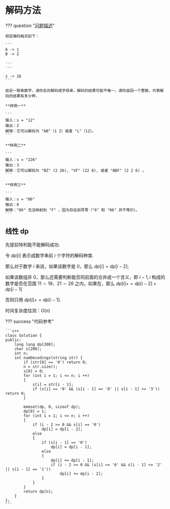 # 解码方法

??? question "[问题描述](https://leetcode.cn/problems/decode-ways/description/)"

    规定编码格式如下：

    ```
    A -> 1
    B -> 2

    ···
    ···

    z -> 26
    ```

    给定一联串数字，请你反向解码成字母串，解码的结果可能不唯一，请你返回一个整数，代表解码的结果有多少种.

    **样例一**

    ```
    输入：s = "12"
    输出：2
    解释：它可以解码为 "AB"（1 2）或者 "L"（12）。
    ```

    **样例二**

    ```
    输入：s = "226"
    输出：3
    解释：它可以解码为 "BZ" (2 26), "VF" (22 6), 或者 "BBF" (2 2 6) 。
    ```

    **样例三**

    ```
    输入：s = "06"
    输出：0
    解释："06" 无法映射到 "F" ，因为存在前导零（"6" 和 "06" 并不等价）。
    ```

## 线性 dp

先提前特判能不能解码成功.

令 $dp[i]$ 表示成数字串前 $i$ 个字符的解码种类.

那么对于数字 $i$ 来说，如果该数字是 $0$，那么 $dp[i] = dp[i - 2]$;

如果该数组非 $0$，那么还需要判断能否同前面的合并成一个含义，即 $i-1, i$ 构成的数字是否在范围 $11 \sim 19、21 \sim 26$ 之内，如果在，那么 $dp[i] += dp[i - 2] + dp[i - 1]$

否则只用 $dp[i] += dp[i - 1]$.

时间复杂度估测：$O(n)$

??? success "代码参考"

    ```c++
    class Solution {
    public:
        long long dp[200];
        char s[200];
        int n;
        int numDecodings(string str) {
            if (str[0] == '0') return 0;
            n = str.size();
            s[0] = 0;
            for (int i = 1; i <= n; i ++)
            {
                s[i] = str[i - 1];
                if (s[i] == '0' && (s[i - 1] == '0' || s[i - 1] >= '3')) return 0;
            }

            memset(dp, 0, sizeof dp);
            dp[0] = 1;
            for (int i = 1; i <= n; i ++)
            {
                if (i - 2 >= 0 && s[i] == '0')
                    dp[i] = dp[i - 2];
                else
                {
                    if (s[i - 1] == '0')
                        dp[i] = dp[i - 1];
                    else
                    {
                        dp[i] += dp[i - 1];
                        if (i - 2 >= 0 && (s[i] <= '6' && s[i - 1] <= '2' || s[i - 1] == '1'))
                            dp[i] += dp[i - 2];
                    }
                }
            }
            return dp[n];
        }
    };
    ```